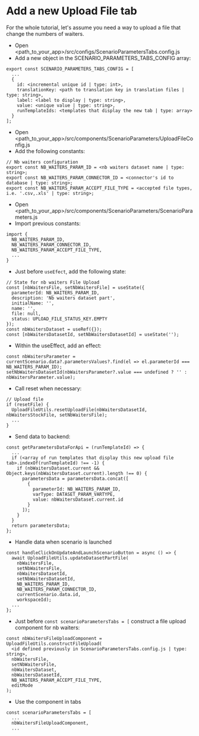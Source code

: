 # Add a new Upload File tab

For the whole tutorial, let's assume you need a way to upload a file that change the numbers of waiters.

- Open <path_to_your_app>/src/configs/ScenarioParametersTabs.config.js
- Add a new object in the SCENARIO_PARAMETERS_TABS_CONFIG array:
```
export const SCENARIO_PARAMETERS_TABS_CONFIG = [
  ...
  {
    id: <incremental unique id | type: int>,
    translationKey: <path to translation key in translation files | type: string>,
    label: <label to display | type: string>,
    value: <unique value | type: string>,
    runTemplateIds: <templates that display the new tab | type: array>
  }
];
```


- Open <path_to_your_app>/src/components/ScenarioParameters/UploadFileConfig.js
- Add the following constants:
```
// Nb waiters configuration
export const NB_WAITERS_PARAM_ID = <nb waiters dataset name | type: string>;
export const NB_WAITERS_PARAM_CONNECTOR_ID = <connector's id to database | type: string>;
export const NB_WAITERS_PARAM_ACCEPT_FILE_TYPE = <accepted file types, i.e. '.csv,.xls' | type: string>;
```


- Open <path_to_your_app>/src/components/ScenarioParameters/ScenarioParameters.js
- Import previous constants:
```
import {
  NB_WAITERS_PARAM_ID,
  NB_WAITERS_PARAM_CONNECTOR_ID,
  NB_WAITERS_PARAM_ACCEPT_FILE_TYPE,
  ...
}
```


- Just before `useEfect`, add the following state:
```
// State for nb waiters File Upload
const [nbWaitersFile, setNbWaitersFile] = useState({
  parameterId: NB_WAITERS_PARAM_ID,
  description: 'Nb waiters dataset part',
  initialName: '',
  name: '',
  file: null,
  status: UPLOAD_FILE_STATUS_KEY.EMPTY
});
const nbWaitersDataset = useRef({});
const [nbWaitersDatasetId, setNbWaitersDatasetId] = useState('');
```


- Within the useEffect, add an effect:
```
const nbWaitersParameter = currentScenario.data?.parametersValues?.find(el => el.parameterId === NB_WAITERS_PARAM_ID);
setNbWaitersDatasetId(nbWaitersParameter?.value === undefined ? '' : nbWaitersParameter.value);
```

- Call reset when necessary:
```
// Upload file
if (resetFile) {
  UploadFileUtils.resetUploadFile(nbWaitersDatasetId, nbWaitersStockFile, setNbWaitersFile);
  ...
}
```


- Send data to backend:
```
const getParametersDataForApi = (runTemplateId) => {
  ...
  if (<array of run templates that display this new upload file tab>.indexOf(runTemplateId) !== -1) {
    if (nbWaitersDataset.current && Object.keys(nbWaitersDataset.current).length !== 0) {
      parametersData = parametersData.concat([
        {
          parameterId: NB_WAITERS_PARAM_ID,
          varType: DATASET_PARAM_VARTYPE,
          value: nbWaitersDataset.current.id
        }
      ]);
    }
  }
  return parametersData;
};
```


- Handle data when scenario is launched
```
const handleClickOnUpdateAndLaunchScenarioButton = async () => {
  await UploadFileUtils.updateDatasetPartFile(
    nbWaitersFile,
    setNbWaitersFile,
    nbWaitersDatasetId,
    setNbWaitersDatasetId,
    NB_WAITERS_PARAM_ID,
    NB_WAITERS_PARAM_CONNECTOR_ID,
    currentScenario.data.id,
    workspaceId);
  ...
};
```


- Just before `const scenarioParametersTabs = [` construct a file upload component for nb waiters:
```
const nbWaitersFileUploadComponent = UploadFileUtils.constructFileUpload(
  <id defined previously in ScenarioParametersTabs.config.js | type: string>,
  nbWaitersFile,
  setNbWaitersFile,
  nbWaitersDataset,
  nbWaitersDatasetId,
  NB_WAITERS_PARAM_ACCEPT_FILE_TYPE,
  editMode
);
```

- Use the component in tabs
```
const scenarioParametersTabs = [
  ...
  nbWaitersFileUploadComponent,
  ...
```
